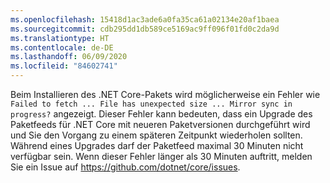 ```yaml
---
ms.openlocfilehash: 15418d1ac3ade6a0fa35ca61a02134e20af1baea
ms.sourcegitcommit: cdb295dd1db589ce5169ac9ff096f01fd0c2da9d
ms.translationtype: HT
ms.contentlocale: de-DE
ms.lasthandoff: 06/09/2020
ms.locfileid: "84602741"
---
```


Beim Installieren des .NET Core-Pakets wird möglicherweise ein Fehler wie `Failed to fetch ... File has unexpected size ... Mirror sync in progress?` angezeigt. Dieser Fehler kann bedeuten, dass ein Upgrade des Paketfeeds für .NET Core mit neueren Paketversionen durchgeführt wird und Sie den Vorgang zu einem späteren Zeitpunkt wiederholen sollten. Während eines Upgrades darf der Paketfeed maximal 30 Minuten nicht verfügbar sein. Wenn dieser Fehler länger als 30 Minuten auftritt, melden Sie ein Issue auf <https://github.com/dotnet/core/issues>.
